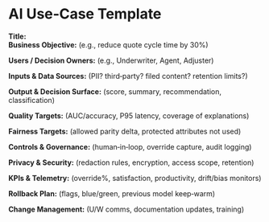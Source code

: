 # AI Use‑Case Template

**Title:**  
**Business Objective:** (e.g., reduce quote cycle time by 30%)

**Users / Decision Owners:** (e.g., Underwriter, Agent, Adjuster)

**Inputs & Data Sources:** (PII? third‑party? filed content? retention limits?)

**Output & Decision Surface:** (score, summary, recommendation, classification)

**Quality Targets:** (AUC/accuracy, P95 latency, coverage of explanations)

**Fairness Targets:** (allowed parity delta, protected attributes not used)

**Controls & Governance:** (human‑in‑loop, override capture, audit logging)

**Privacy & Security:** (redaction rules, encryption, access scope, retention)

**KPIs & Telemetry:** (override%, satisfaction, productivity, drift/bias monitors)

**Rollback Plan:** (flags, blue/green, previous model keep‑warm)

**Change Management:** (U/W comms, documentation updates, training)
